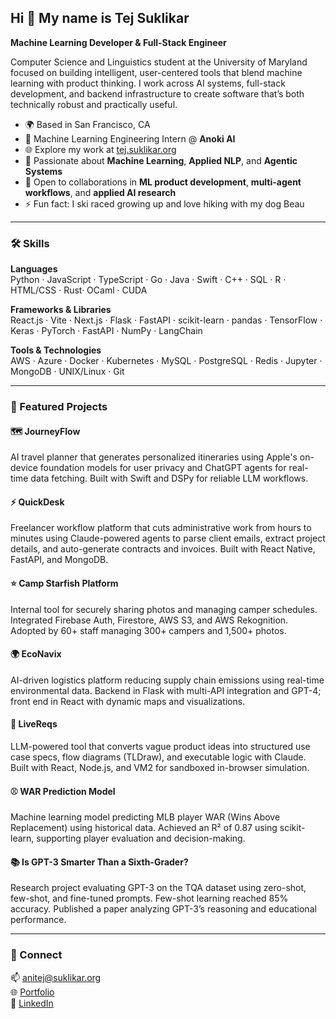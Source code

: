 ## Hi 👋 My name is Tej Suklikar  
**Machine Learning Developer & Full-Stack Engineer**

Computer Science and Linguistics student at the University of Maryland focused on building intelligent, user-centered tools that blend machine learning with product thinking. I work across AI systems, full-stack development, and backend infrastructure to create software that’s both technically robust and practically useful.

- 🌍 Based in San Francisco, CA  
- 🏢 Machine Learning Engineering Intern @ **Anoki AI** 
- 🌐 Explore my work at [tej.suklikar.org](https://tej.suklikar.org)  
- 🤖 Passionate about **Machine Learning**, **Applied NLP**, and **Agentic Systems**  
- 🤝 Open to collaborations in **ML product development**, **multi-agent workflows**, and **applied AI research**  
- ⚡ Fun fact: I ski raced growing up and love hiking with my dog Beau  

---

### 🛠️ Skills  

**Languages**  
Python · JavaScript · TypeScript · Go · Java · Swift · C++ · SQL · R · HTML/CSS · Rust· OCaml · CUDA

**Frameworks & Libraries**  
React.js · Vite · Next.js · Flask · FastAPI · scikit-learn · pandas · TensorFlow · Keras · PyTorch · FastAPI · NumPy · LangChain  

**Tools & Technologies**  
AWS · Azure · Docker · Kubernetes · MySQL · PostgreSQL · Redis · Jupyter · MongoDB · UNIX/Linux · Git  

---

### 🚀 Featured Projects  

#### 🗺️ JourneyFlow
AI travel planner that generates personalized itineraries using Apple's on-device foundation models for user privacy and ChatGPT agents for real-time data fetching. Built with Swift and DSPy for reliable LLM workflows.

#### ⚡ QuickDesk
Freelancer workflow platform that cuts administrative work from hours to minutes using Claude-powered agents to parse client emails, extract project details, and auto-generate contracts and invoices. Built with React Native, FastAPI, and MongoDB.

#### ⭐ Camp Starfish Platform  
Internal tool for securely sharing photos and managing camper schedules. Integrated Firebase Auth, Firestore, AWS S3, and AWS Rekognition. Adopted by 60+ staff managing 300+ campers and 1,500+ photos.

#### 🌍 EcoNavix  
AI-driven logistics platform reducing supply chain emissions using real-time environmental data. Backend in Flask with multi-API integration and GPT-4; front end in React with dynamic maps and visualizations.

#### 🧠 LiveReqs  
LLM-powered tool that converts vague product ideas into structured use case specs, flow diagrams (TLDraw), and executable logic with Claude. Built with React, Node.js, and VM2 for sandboxed in-browser simulation.

#### ⚾ WAR Prediction Model  
Machine learning model predicting MLB player WAR (Wins Above Replacement) using historical data. Achieved an R² of 0.87 using scikit-learn, supporting player evaluation and decision-making.

#### 📚 Is GPT-3 Smarter Than a Sixth-Grader?  
Research project evaluating GPT-3 on the TQA dataset using zero-shot, few-shot, and fine-tuned prompts. Few-shot learning reached 85% accuracy. Published a paper analyzing GPT-3’s reasoning and educational performance.

---

### 🔗 Connect  

📫 [anitej@suklikar.org](mailto:anitej@suklikar.org)  
🌐 [Portfolio](https://tej.suklikar.org)  
💼 [LinkedIn](https://www.linkedin.com/in/tej-suklikar/)  
